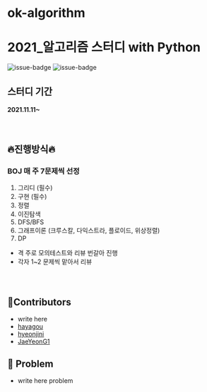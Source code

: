 # ok-algorithm
# 2021_알고리즘 스터디 with Python
![issue-badge](https://img.shields.io/badge/tools-Pycharm-blueviolet) ![issue-badge](https://img.shields.io/badge/Language-python-green)
&nbsp;
## 스터디 기간
#### 2021.11.11~
&nbsp;

## 🔥진행방식🔥 
### BOJ 매 주 7문제씩 선정
1. 그리디 (필수)
2. 구현 (필수)
3. 정렬
4. 이진탐색
5. DFS/BFS
6. 그래프이론 (크루스칼, 다익스트라, 플로이드, 위상정렬)
7. DP

- 격 주로 모의테스트와 리뷰 번갈아 진행
- 각자 1~2 문제씩 맡아서 리뷰

### 

&nbsp;

## 🌈Contributors 
- write here
- [hayagou](https://github.com/hayagou)
- [hyeonjini](https://github.com/hyeonjini)
- [JaeYeonG1](https://github.com/JaeyeonG1)
&nbsp;


## 📗 Problem

- write here problem

